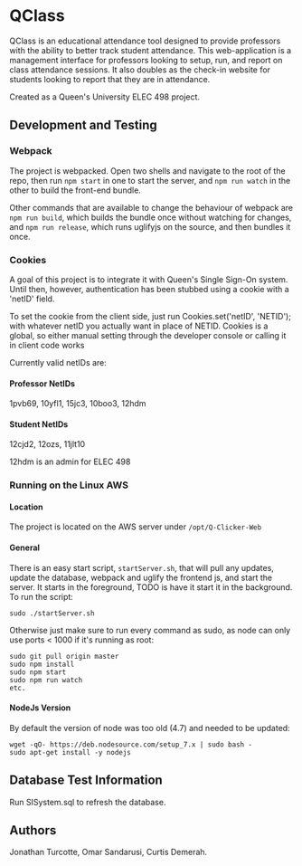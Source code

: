 # QClass
QClass is an educational attendance tool designed to provide professors with the ability to better track student attendance. This web-application is a management interface for professors looking to setup, run, and report on class attendance sessions. It also doubles as the check-in website for students looking to report that they are in attendance.

Created as a Queen's University ELEC 498 project.

## Development and Testing
### Webpack
The project is webpacked. Open two shells and navigate to the root of the repo, then run
 `npm start` in one to start the server, and `npm run watch` in the other to
 build the front-end bundle.

Other commands that are available to change the behaviour of webpack are `npm run build`,
 which builds the bundle once without watching for changes, and `npm run release`,
 which runs uglifyjs on the source, and then bundles it once.

### Cookies
A goal of this project is to integrate it with Queen's Single Sign-On system. Until then, however, authentication has been stubbed using a cookie with a 'netID' field. 

To set the cookie from the client side, just run Cookies.set('netID', 'NETID'); with whatever netID you actually want in place of NETID.
Cookies is a global, so either manual setting through the developer console or calling it in client code works

Currently valid netIDs are:

#### Professor NetIDs
1pvb69,
10yfl1,
15jc3,
10boo3,
12hdm

#### Student NetIDs
12cjd2,
12ozs,
11jlt10

12hdm is an admin for ELEC 498

### Running on the Linux AWS
#### Location
The project is located on the AWS server under `/opt/Q-Clicker-Web`

#### General
There is an easy start script, `startServer.sh`, that will pull any updates, update the database, webpack and uglify the frontend js, and start the server. It starts in the foreground, TODO is have it start it in the background. To run the script:

```
sudo ./startServer.sh
```

Otherwise just make sure to run every command as sudo, as node can only use ports < 1000 if it's running as root:
```
sudo git pull origin master
sudo npm install
sudo npm start
sudo npm run watch
etc.
```

#### NodeJs Version
By default the version of node was too old (4.7) and needed to be updated:
```
wget -qO- https://deb.nodesource.com/setup_7.x | sudo bash -
sudo apt-get install -y nodejs
```

## Database Test Information
Run SISystem.sql to refresh the database.

## Authors
Jonathan Turcotte,
Omar Sandarusi,
Curtis Demerah.
